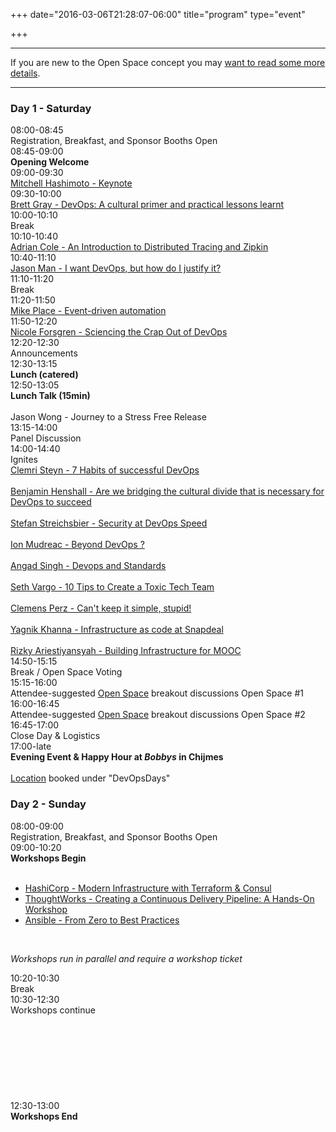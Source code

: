 +++
date="2016-03-06T21:28:07-06:00"
title="program"
type="event"

+++

<div class="row">
 <div class="col-md-12">
   <hr />
    If you are new to the Open Space concept you may <a href="/pages/open-space-format">want to read some more details</a>.
   <hr />
 </div>
</div>

<div class="row">
  <div class="col-md-6">
    <div class="row"><div class="col-md-12"><h3>Day 1 - Saturday</h3></div></div>
    <div class="row"><div class="col-md-4"><time>08:00-08:45</time></div><div class="col-md-6 box">Registration, Breakfast, and Sponsor Booths Open</div></div>
    <div class="row"><div class="col-md-4"><time>08:45-09:00</time></div><div class="col-md-6 box"><strong>Opening Welcome</strong></div></div>
    <div class="row">
      <div class="col-md-4"><time>09:00-09:30</time></div>
      <div class="col-md-6 box"><a href="/events/2016-singapore/program/mitchell-hashimoto">Mitchell Hashimoto - Keynote</a></div>
    </div>
    <div class="row">
      <div class="col-md-4"><time>09:30-10:00</time></div>
      <div class="col-md-6 box"><a href="/events/2016-singapore/program/brett-gray">Brett Gray - DevOps: A cultural primer and practical lessons learnt</a></div>
    </div>
    <div class="row">
      <div class="col-md-4"><time>10:00-10:10</time></div>
      <div class="col-md-6 box">Break</div>
    </div>
    <div class="row">
      <div class="col-md-4"><time>10:10-10:40</time></div>
      <div class="col-md-6 box"><a href="/events/2016-singapore/program/adrian-cole">Adrian Cole - An Introduction to Distributed Tracing and Zipkin</a></div>
    </div>
    <div class="row">
      <div class="col-md-4"><time>10:40-11:10</time></div>
      <div class="col-md-6 box"><a href="/events/2016-singapore/program/jason-man">Jason Man - I want DevOps, but how do I justify it?</a></div></div>
    <div class="row">
      <div class="col-md-4"><time>11:10-11:20</time></div>
      <div class="col-md-6 box">Break</div></div>
    <div class="row">
      <div class="col-md-4"><time>11:20-11:50</time></div>
      <div class="col-md-6 box"><a href="/events/2016-singapore/program/mike-place">Mike Place - Event-driven automation</a></div></div>
    <div class="row">
      <div class="col-md-4"><time>11:50-12:20</time></div>
      <div class="col-md-6 box"><a href="/events/2016-singapore/program/nicole-forsgren">Nicole Forsgren - Sciencing the Crap Out of DevOps</a></div></div>
    <div class="row">
      <div class="col-md-4"><time>12:20-12:30</time></div>
      <div class="col-md-6 box">Announcements</div>
    </div>
    <div class="row"><div class="col-md-4"><time>12:30-13:15</time></div><div class="col-md-6 box"><strong>Lunch (catered)</strong></div></div>
    <div class="row"><div class="col-md-4"><time>12:50-13:05</time></div><div class="col-md-6 box"><strong>Lunch Talk (15min)</strong><br><br><span title="Principal Product Manager at Akeles">Jason Wong</span> - Journey to a Stress Free Release</div></div>
    <div class="row"><div class="col-md-4"><time>13:15-14:00</time></div><div class="col-md-6 box">Panel Discussion</div></div>
    <div class="row"><div class="col-md-4"><time>14:00-14:40</time></div><div class="col-md-10 box">Ignites
      <br/><a href="/events/2016-singapore/program/clemri-steyn">Clemri Steyn - 7 Habits of successful DevOps</a>
      <br/><br/><a href="/events/2016-singapore/program/benjamin-henshall">Benjamin Henshall	- Are we bridging the cultural divide that is necessary for DevOps to succeed</a>
      <br/><br/><a href="/events/2016-singapore/program/stefan-streichsbier">Stefan Streichsbier - Security at DevOps Speed</a>
      <br/><br/><a href="/events/2016-singapore/program/ion-mudreac">Ion Mudreac - Beyond DevOps ?</a>
      <br/><br/><a href="/events/2016-singapore/program/angad-singh">Angad Singh - Devops and Standards</a>
      <br/><br/><a href="/events/2016-singapore/program/10-tips-to-create-toxic-tech-team">Seth Vargo - 10 Tips to Create a Toxic Tech Team</a>
      <br/><br/><a href="/events/2016-singapore/program/clemens-perz">Clemens Perz - Can't keep it simple, stupid!</a>
      <br/><br/><a href="/events/2016-singapore/program/yagnik-khanna">Yagnik Khanna - Infrastructure as code at Snapdeal</a>
      <br/><br/><a href="/events/2016-singapore/program/rizky-ariestiyansyah">Rizky Ariestiyansyah - Building Infrastructure for MOOC</a>
    </div></div>
    <div class="row"><div class="col-md-4"><time>14:50-15:15</time></div><div class="col-md-6 box">Break / Open Space Voting</div></div>
    <div class="row"><div class="col-md-4"><time>15:15-16:00</time></div><div class="col-md-6 box">Attendee-suggested <a href="/pages/open-space-format">Open Space</a> breakout discussions Open Space #1</div></div>
    <div class="row"><div class="col-md-4"><time>16:00-16:45</time></div><div class="col-md-6 box">Attendee-suggested <a href="/pages/open-space-format">Open Space</a> breakout discussions Open Space #2</div></div>
    <div class="row"><div class="col-md-4"><time>16:45-17:00</time></div><div class="col-md-6 box">Close Day &amp; Logistics</div></div>
    <div class="row"><div class="col-md-4"><time>17:00-late</time></div><div class="col-md-6 box"><strong>Evening Event & Happy Hour at <i>Bobbys</i> in Chijmes</strong>
    <br>
    <br>
    <a href="http://www.bobbys.com.sg/bobbys-contact.html">Location</a> booked under "DevOpsDays"</div></div>
  </div>
  <div class="col-md-6">
    <div class="row"><div class="col-md-12"><h3>Day 2 - Sunday</h3></div></div>
    <div class="row"><div class="col-md-4"><time>08:00-09:00</time></div><div class="col-md-6 box">Registration, Breakfast, and Sponsor Booths Open</div></div>
    <div class="row"><div class="col-md-4"><time>09:00-10:20</time></div><div class="col-md-6 box"><strong>Workshops Begin</strong>
        &nbsp;<br>
        &nbsp;<br>
        <ul>
        <li><a href="/events/2016-singapore/program/seth-vargo">HashiCorp - Modern Infrastructure with Terraform & Consul</a>
        <li><a href="/events/2016-singapore/program/ken-mugrage">ThoughtWorks - Creating a Continuous Delivery Pipeline: A Hands-On Workshop</a>
        <li><a href="/events/2016-singapore/program/will-thames">Ansible - From Zero to Best Practices</a>
        </ul>
        &nbsp;<br>
        <p>
        <i>Workshops run in parallel and require a workshop ticket</i>
        </p>
      </div>
    </div>
    <div class="row"><div class="col-md-4"><time>10:20-10:30</time></div><div class="col-md-6 box">Break</div></div>
    <div class="row"><div class="col-md-4"><time>10:30-12:30</time></div><div class="col-md-6 box">
        Workshops continue
        &nbsp;<br>
        &nbsp;<br>
        &nbsp;<br>
        &nbsp;<br>
        &nbsp;<br>
        &nbsp;<br>
        &nbsp;<br>
        &nbsp;<br>
        &nbsp;<br>
      </div>
    </div>
    <div class="row"><div class="col-md-4"><time>12:30-13:00</time></div><div class="col-md-6 box"><strong>Workshops End</strong></div></div>
 </div>
</div>
